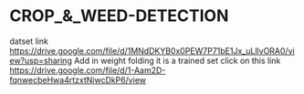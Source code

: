# CROP_&_WEED-DETECTION
datset link https://drive.google.com/file/d/1MNdDKYB0x0PEW7P71bE1Jx_uLllvORA0/view?usp=sharing 
Add in weight folding it is a trained  set click on this link https://drive.google.com/file/d/1-Aam2D-fqnwecbeHwa4rtzxtNjwcDkP6/view
